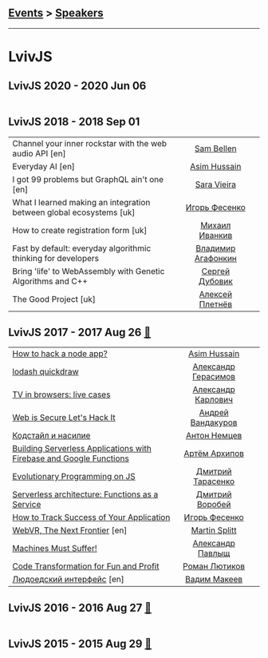 ## [Events](../README.md) > [Speakers](../speakers.md)
---

# LvivJS

## LvivJS 2020 - 2020 Jun 06 
| | | |
| --- | :---: | --- |
## LvivJS 2018 - 2018 Sep 01 
| | | |
| --- | :---: | --- |
| Channel your inner rockstar with the web audio API [en] |  [Sam Bellen](../../speakers/Sam%20Bellen.md)  |    |
| Everyday AI [en] |  [Asim Hussain](../../speakers/Asim%20Hussain.md)  |    |
| I got 99 problems but GraphQL ain&#39;t one [en] |  [Sara Vieira](../../speakers/Sara%20Vieira.md)  |    |
| What I learned making an integration between global ecosystems [uk] |  [Игорь Фесенко](../../speakers/Игорь%20Фесенко.md)  |    |
| How to create registration form [uk] |  [Михаил Иванкив](../../speakers/Михаил%20Иванкив.md)  |    |
| Fast by default: everyday algorithmic thinking for developers  |  [Владимир Агафонкин](../../speakers/Владимир%20Агафонкин.md)  |    |
| Bring &#39;life&#39; to WebAssembly with Genetic Algorithms and C++  |  [Сергей Дубовик](../../speakers/Сергей%20Дубовик.md)  |    |
| The Good Project [uk] |  [Алексей Плетнёв](../../speakers/Алексей%20Плетнёв.md)  |    |
## LvivJS 2017 - 2017 Aug 26 [:movie_camera:](https://www.youtube.com/playlist?list=PLhWWkV_LkwjAmaxtXXwWmiSdHO9MVGLuG)
| | | |
| --- | :---: | --- |
| [How to hack a node app?](https://www.youtube.com/watch?v=za9sS7QV-bw)  |  [Asim Hussain](../../speakers/Asim%20Hussain.md)  |    |
| [lodash quickdraw](https://www.youtube.com/watch?v=qCINJTBwMMs)  |  [Александр Герасимов](../../speakers/Александр%20Герасимов.md)  |    |
| [TV in browsers: live cases](https://www.youtube.com/watch?v=kixgmZd52xs)  |  [Александр Карлович](../../speakers/Александр%20Карлович.md)  |    |
| [Web is Secure Let&#39;s Hack It](https://www.youtube.com/watch?v=h3NG5Mpl384)  |  [Андрей Вандакуров](../../speakers/Андрей%20Вандакуров.md)  |    |
| [Кодстайл и насилие](https://www.youtube.com/watch?v=wrZCvEXTFfQ)  |  [Антон Немцев](../../speakers/Антон%20Немцев.md)  |    |
| [Building Serverless Applications with Firebase and Google Functions](https://www.youtube.com/watch?v=vhKlVh9EkFg)  |  [Артём Архипов](../../speakers/Артём%20Архипов.md)  |    |
| [Evolutionary Programming on JS](https://www.youtube.com/watch?v=0CIH4ul9usc)  |  [Дмитрий Тарасенко](../../speakers/Дмитрий%20Тарасенко.md)  |    |
| [Serverless architecture: Functions as a Service](https://www.youtube.com/watch?v=G7mfnpv-BMA)  |  [Дмитрий Воробей](../../speakers/Дмитрий%20Воробей.md)  |    |
| [How to Track Success of Your Application](https://www.youtube.com/watch?v=4-c2v6297ak)  |  [Игорь Фесенко](../../speakers/Игорь%20Фесенко.md)  |    |
| [WebVR, The Next Frontier](https://www.youtube.com/watch?v=_BVovrTqwPM) [en] |  [Martin Splitt](../../speakers/Martin%20Splitt.md)  |    |
| [Machines Must Suffer!](https://www.youtube.com/watch?v=sP1A4F9UvAk)  |  [Александр Павлыщ](../../speakers/Александр%20Павлыщ.md)  |    |
| [Code Transformation for Fun and Profit](https://www.youtube.com/watch?v=2d3Dkjt0uBg)  |  [Роман Лютиков](../../speakers/Роман%20Лютиков.md)  |    |
| [Людоедский интерфейс](https://www.youtube.com/watch?v=9vQOy6q9XCY) [en] |  [Вадим Макеев](../../speakers/Вадим%20Макеев.md)  |    |
## LvivJS 2016 - 2016 Aug 27 [:movie_camera:](https://www.youtube.com/playlist?list=PLhWWkV_LkwjA5SzkUsbDQAZ5n06BKZ02j)
| | | |
| --- | :---: | --- |
## LvivJS 2015 - 2015 Aug 29 [:movie_camera:](https://www.youtube.com/playlist?list=PLhWWkV_LkwjBNxy4tEviupt-SZnyBsMhE)
| | | |
| --- | :---: | --- |
